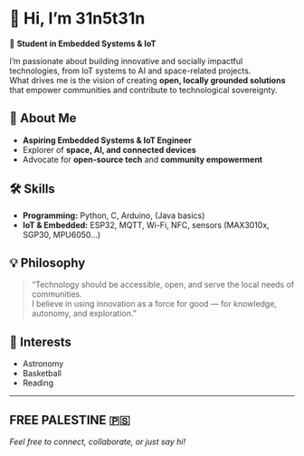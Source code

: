 # 👋 Hi, I’m 31n5t31n 

🌌 **Student in Embedded Systems & IoT**

I’m passionate about building innovative and socially impactful technologies, from IoT systems to AI and space-related projects.  
What drives me is the vision of creating **open, locally grounded solutions** that empower communities and contribute to technological sovereignty.

## 🚀 About Me

- **Aspiring Embedded Systems & IoT Engineer**
- Explorer of **space, AI, and connected devices**
- Advocate for **open-source tech** and **community empowerment**

## 🛠️ Skills

- **Programming:** Python, C, Arduino, (Java basics)
- **IoT & Embedded:** ESP32, MQTT, Wi-Fi, NFC, sensors (MAX3010x, SGP30, MPU6050…)

## 💡 Philosophy

> “Technology should be accessible, open, and serve the local needs of communities.  
> I believe in using innovation as a force for good — for knowledge, autonomy, and exploration.”

## 🌟 Interests

- Astronomy
- Basketball
- Reading

---
FREE PALESTINE 🇵🇸 
---


*Feel free to connect, collaborate, or just say hi!*

